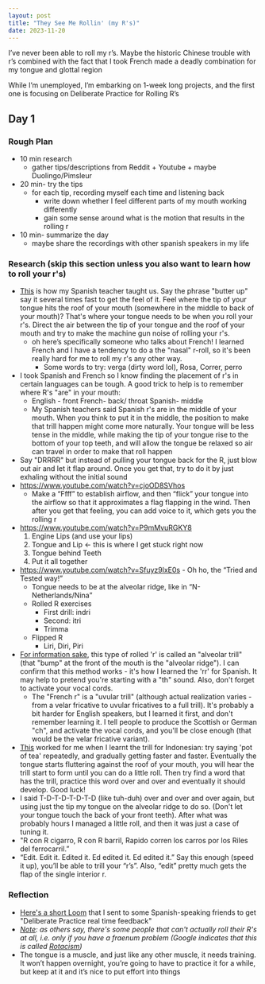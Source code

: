 ```yaml
---
layout: post
title: "They See Me Rollin' (my R's)"
date: 2023-11-20
---
```


I’ve never been able to roll my r’s. Maybe the historic Chinese trouble with r’s combined with the fact that I took French made a deadly combination for my tongue and glottal region

While I’m unemployed, I’m embarking on 1-week long projects, and the first one is focusing on Deliberate Practice for Rolling R’s

## Day 1
### Rough Plan
- 10 min research
    - gather tips/descriptions from Reddit + Youtube + maybe Duolingo/Pimsleur
- 20 min- try the tips
    - for each tip, recording myself each time and listening back
        - write down whether I feel different parts of my mouth working differently
        - gain some sense around what is the motion that results in the rolling r
- 10 min- summarize the day
    - maybe share the recordings with other spanish speakers in my life

### Research (skip this section unless you also want to learn how to roll your r's)
- [This](https://www.reddit.com/r/IWantToLearn/comments/5m79rk/iwtl_how_to_roll_my_rs/dc1d4za/) is how my Spanish teacher taught us. Say the phrase "butter up" say it several times fast to get the feel of it. Feel where the tip of your tongue hits the roof of your mouth (somewhere in the middle to back of your mouth)? That's where your tongue needs to be when you roll your r's. Direct the air between the tip of your tongue and the roof of your mouth and try to make the machine gun noise of rolling your r's.
    - oh here’s specifically someone who talks about French! I learned French and I have a tendency to do a the "nasal" r-roll, so it's been really hard for me to roll my r's any other way.
        - Some words to try: verga (dirty word lol), Rosa, Correr, perro
- I took Spanish and French so I know finding the placement of r's in certain languages can be tough. A good trick to help is to remember where R's "are" in your mouth:
    - English - front French- back/ throat Spanish- middle
    - My Spanish teachers said Spanish r's are in the middle of your mouth. When you think to put it in the middle, the position to make that trill happen might come more naturally. Your tongue will be less tense in the middle, while making the tip of your tongue rise to the bottom of your top teeth, and will allow the tongue be relaxed so air can travel in order to make that roll happen
- Say "DRRRR" but instead of pulling your tongue back for the R, just blow out air and let it flap around. Once you get that, try to do it by just exhaling without the initial sound
- https://www.youtube.com/watch?v=cjoOD8SVhos
    - Make a “Ffff” to establish airflow, and then “flick” your tongue into the airflow so that it approximates a flag flapping in the wind. Then after you get that feeling, you can add voice to it, which gets you the rolling r
- https://www.youtube.com/watch?v=P9mMvuRGKY8
    1. Engine Lips (and use your lips)
    2. Tongue and Lip ← this is where I get stuck right now
    3. Tongue behind Teeth
    4. Put it all together
- https://www.youtube.com/watch?v=Sfuyz9lxE0s - Oh ho, the “Tried and Tested way!”
    - Tongue needs to be at the alveolar ridge, like in “N- Netherlands/Nina”
    - Rolled R exercises
        - First drill: indri
        - Second: itri
        - Trimma
    - Flipped R
        - Liri, Diri, Piri
- [For information sake](https://www.reddit.com/r/languagelearning/comments/srrcjk/how_to_do_a_rolling_r_tutorial/hwueedx/), this type of rolled 'r' is called an "alveolar trill" (that "bump" at the front of the mouth is the "alveolar ridge"). I can confirm that this method works - it's how I learned the 'rr' for Spanish. It may help to pretend you're starting with a "th" sound. Also, don't forget to activate your vocal cords.
    - The "French r" is a "uvular trill" (although actual realization varies - from a velar fricative to uvular fricatives to a full trill). It's probably a bit harder for English speakers, but I learned it first, and don't remember learning it. I tell people to produce the Scottish or German "ch", and activate the vocal cords, and you'll be close enough (that would be the velar fricative variant).
- [This](https://www.reddit.com/r/languagelearning/comments/f2eabh/how_did_you_learn_to_trillroll_your_rs/fhd11rc/) worked for me when I learnt the trill for Indonesian: try saying 'pot of tea' repeatedly, and gradually getting faster and faster. Eventually the tongue starts fluttering against the roof of your mouth, you will hear the trill start to form until you can do a little roll. Then try find a word that has the trill, practice this word over and over and eventually it should develop. Good luck!
- I said T-D-T-D-T-D-T-D (like tuh-duh) over and over and over again, but using just the tip my tongue on the alveolar ridge to do so. (Don't let your tongue touch the back of your front teeth). After what was probably hours I managed a little roll, and then it was just a case of tuning it.
- "R con R cigarro, R con R barril, Rapido corren los carros por los Riles del ferrocarril.”
- “Edit. Edit it. Edited it. Ed edited it. Ed edited it.” Say this enough (speed it up), you’ll be able to trill your “r’s”. Also, “edit” pretty much gets the flap of the single interior r.

### Reflection
- [Here's a short Loom](https://www.loom.com/share/09e9c07c76db4fe5b3620706683d8e1e?sid=a82f7440-136c-4116-92b5-8ac5697a0082) that I sent to some Spanish-speaking friends to get "Deliberate Practice real time feedback"
- *[Note](https://www.reddit.com/r/LifeProTips/comments/10fkjz/lpt_request_how_to_roll_your_rs/c6d6bp0/): as others say, there's some people that can't actually roll their R's at all, i.e. only if you have a fraenum problem (Google indicates that this is called [Rotacism](https://es.wikipedia.org/wiki/Rotacismo))*
- The tongue is a muscle, and just like any other muscle, it needs training. It won’t happen overnight, you’re going to have to practice it for a while, but keep at it and it’s nice to put effort into things